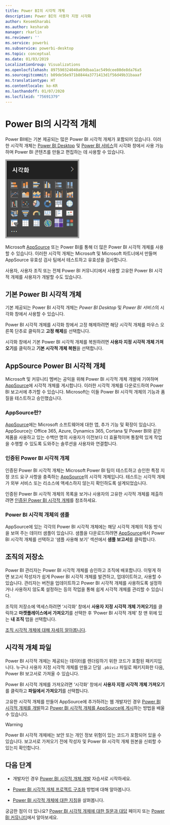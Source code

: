 ```yaml
---
title: Power BI의 시각적 개체
description: Power BI의 사용자 지정 시각화
author: KesemSharabi
ms.author: kesharab
manager: rkarlin
ms.reviewer: ''
ms.service: powerbi
ms.subservice: powerbi-desktop
ms.topic: conceptual
ms.date: 01/03/2019
LocalizationGroup: Visualizations
ms.openlocfilehash: 897590324040a69dbaa1ac549dcee80de8da76a5
ms.sourcegitcommit: b09de56e971b8844a3771413d1f56d49b31baaaf
ms.translationtype: HT
ms.contentlocale: ko-KR
ms.lasthandoff: 01/07/2020
ms.locfileid: "75691379"
---
```

# <a name="visuals-in-power-bi"></a>Power BI의 시각적 개체

Power BI에는 기본 제공되는 많은 Power BI 시각적 개체가 포함되어 있습니다. 이러한 시각적 개체는 [Power BI Desktop](https://powerbi.microsoft.com/desktop/) 및 [Power BI 서비스](https://app.powerbi.com)의 시각화 창에서 사용 가능하며 Power BI 콘텐츠를 만들고 편집하는 데 사용할 수 있습니다.

![시각화](media/power-bi-custom-visuals/power-bi-visualizations.png)

Microsoft [AppSource](https://nam06.safelinks.protection.outlook.com/?url=https%3A%2F%2Fappsource.microsoft.com%2Fen-us%2Fmarketplace%2Fapps%3Fpage%3D1%26product%3Dpower-bi-visuals&data=02%7C01%7CKesem.Sharabi%40microsoft.com%7C6d9286afacb3468d4cde08d740b76694%7C72f988bf86f141af91ab2d7cd011db47%7C1%7C0%7C637049028749147718&sdata=igWm0e1vXdgGcbyvngQBrHQVAkahPnxPC1ZhUPntGI8%3D&reserved=0) 또는 Power BI를 통해 더 많은 Power BI 시각적 개체를 사용할 수 있습니다. 이러한 시각적 개체는 Microsoft 및 Microsoft 파트너에서 만들며 AppSource 유효성 검사 팀에서 테스트하고 유효성을 검사합니다.

사용자, 사용자 조직 또는 전체 Power BI 커뮤니티에서 사용할 고유한 Power BI 시각적 개체를 사용자가 개발할 수도 있습니다.

## <a name="default-power-bi-visuals"></a>기본 Power BI 시각적 개체

기본 제공되는 Power BI 시각적 개체는 *Power BI Desktop* 및 *Power BI 서비스*의 시각화 창에서 사용할 수 있습니다.

Power BI 시각적 개체를 시각화 창에서 고정 해제하려면 해당 시각적 개체를 마우스 오른쪽 단추로 클릭하고 **고정 해제**를 선택합니다.

시각화 창에서 기본 Power BI 시각적 개체를 복원하려면 **사용자 지정 시각적 개체 가져오기**를 클릭하고 **기본 시각적 개체 복원**을 선택합니다. 

## <a name="appsource-power-bi-visuals"></a>AppSource Power BI 시각적 개체

Microsoft 및 커뮤니티 멤버는 공익을 위해 Power BI 시각적 개체 개발에 기여하며 [AppSource](https://appsource.microsoft.com/marketplace/apps?product=power-bi-visuals)에 시각적 개체를 게시합니다. 이러한 시각적 개체를 다운로드하여 Power BI 보고서에 추가할 수 있습니다. Microsoft는 이들 Power BI 시각적 개체의 기능과 품질을 테스트하고 승인했습니다.

### <a name="what-is-appsource"></a>AppSource란?

[AppSource](office-store.md)에는 Microsoft 소프트웨어에 대한 앱, 추가 기능 및 확장이 있습니다. AppSource는 Office 365, Azure, Dynamics 365, Cortana 및 Power BI와 같은 제품을 사용하고 있는 수백만 명의 사용자가 이전보다 더 효율적이며 통찰력 있게 작업을 수행할 수 있도록 도와주는 솔루션을 사용자와 연결합니다.

### <a name="certified-power-bi-visuals"></a>인증된 Power BI 시각적 개체

인증된 Power BI 시각적 개체는 Microsoft Power BI 팀이 테스트하고 승인한 특정 지정 코드 요구 사항을 충족하는 [AppSource](https://nam06.safelinks.protection.outlook.com/?url=https%3A%2F%2Fappsource.microsoft.com%2Fen-us%2Fmarketplace%2Fapps%3Fpage%3D1%26product%3Dpower-bi-visuals&data=02%7C01%7CKesem.Sharabi%40microsoft.com%7C6d9286afacb3468d4cde08d740b76694%7C72f988bf86f141af91ab2d7cd011db47%7C1%7C0%7C637049028749147718&sdata=igWm0e1vXdgGcbyvngQBrHQVAkahPnxPC1ZhUPntGI8%3D&reserved=0)의 시각적 개체입니다. 테스트는 시각적 개체가 외부 서비스 또는 리소스에 액세스하지 않는지 확인하도록 설계되었습니다.

인증된 Power BI 시각적 개체의 목록을 보거나 사용자의 고유한 시각적 개체를 제출하려면 [인증된 Power BI 시각적 개체](power-bi-custom-visuals-certified.md)를 참조하세요.

### <a name="samples-for-power-bi-visuals"></a>Power BI 시각적 개체의 샘플

AppSource에 있는 각각의 Power BI 시각적 개체에는 해당 시각적 개체의 작동 방식을 보여 주는 데이터 샘플이 있습니다. 샘플을 다운로드하려면 [AppSource](https://nam06.safelinks.protection.outlook.com/?url=https%3A%2F%2Fappsource.microsoft.com%2Fen-us%2Fmarketplace%2Fapps%3Fpage%3D1%26product%3Dpower-bi-visuals&data=02%7C01%7CKesem.Sharabi%40microsoft.com%7C6d9286afacb3468d4cde08d740b76694%7C72f988bf86f141af91ab2d7cd011db47%7C1%7C0%7C637049028749147718&sdata=igWm0e1vXdgGcbyvngQBrHQVAkahPnxPC1ZhUPntGI8%3D&reserved=0)에서 Power BI 시각적 개체를 선택하고 ‘샘플 사용해 보기’ 섹션에서 **샘플 보고서**를 클릭합니다. 

## <a name="organizational-store"></a>조직의 저장소

Power BI 관리자는 Power BI 시각적 개체를 승인하고 조직에 배포합니다. 이렇게 하면 보고서 작성자가 쉽게 Power BI 시각적 개체를 발견하고, 업데이트하고, 사용할 수 있습니다. 관리자는 버전을 업데이트하고 Power BI 시각적 개체를 사용하도록 설정하거나 사용하지 않도록 설정하는 등의 작업을 통해 쉽게 시각적 개체를 관리할 수 있습니다.

조직의 저장소에 액세스하려면 ‘시각화’ 창에서 **사용자 지정 시각적 개체 가져오기**를 클릭하고 **마켓플레이스에서 가져오기**를 선택한 후 ‘Power BI 시각적 개체’ 창 맨 위에 있는 **내 조직** 탭을 선택합니다.  

[조직 시각적 개체에 대해 자세히 알아봅니다](power-bi-custom-visuals-organization.md).

## <a name="visual-files"></a>시각적 개체 파일

Power BI 시각적 개체는 제공되는 데이터를 렌더링하기 위한 코드가 포함된 패키지입니다. 누구나 사용자 지정 시각적 개체를 만들고 단일 `.pbiviz` 파일로 패키지화한 다음, Power BI 보고서로 가져올 수 있습니다.

Power BI 시각적 개체를 가져오려면 ‘시각화’ 창에서 **사용자 지정 시각적 개체 가져오기**를 클릭하고 **파일에서 가져오기**를 선택합니다. 

고유한 시각적 개체를 만들어 AppSource에 추가하려는 웹 개발자인 경우 [Power BI 시각적 개체를 개발](visuals/custom-visual-develop-tutorial.md)하고 [Power BI 시각적 개체를 AppSource에 게시](office-store.md)하는 방법을 배울 수 있습니다.

> [!WARNING]
> Power BI 시각적 개체에는 보안 또는 개인 정보 위험이 있는 코드가 포함되어 있을 수 있습니다. 보고서로 가져오기 전에 작성자 및 Power BI 시각적 개체 원본을 신뢰할 수 있는지 확인합니다.

## <a name="next-steps"></a>다음 단계

* 개발자인 경우 [Power BI 시각적 개체 개발](./visuals/custom-visual-develop-tutorial.md) 자습서로 시작하세요.

* [Power BI 시각적 개체 프로젝트 구조화](./visuals/visual-project-structure.md) 방법에 대해 알아봅니다.

* [Power BI 시각적 개체에 대한 지침](guidelines-powerbi-visuals.md)을 살펴봅니다.

궁금한 점이 더 있나요? [Power BI 시각적 개체에 대한 질문과 대답](power-bi-custom-visuals-faq.md) 페이지 또는 [Power BI 커뮤니티](http://community.powerbi.com/)에서 알아보세요.